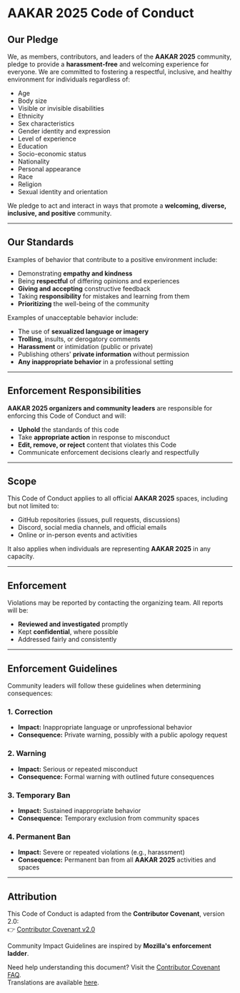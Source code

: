 # **AAKAR 2025 Code of Conduct**

## **Our Pledge**

We, as members, contributors, and leaders of the **AAKAR 2025** community, pledge to provide a **harassment-free** and welcoming experience for everyone. We are committed to fostering a respectful, inclusive, and healthy environment for individuals regardless of:

- Age  
- Body size  
- Visible or invisible disabilities  
- Ethnicity  
- Sex characteristics  
- Gender identity and expression  
- Level of experience  
- Education  
- Socio-economic status  
- Nationality  
- Personal appearance  
- Race  
- Religion  
- Sexual identity and orientation  

We pledge to act and interact in ways that promote a **welcoming, diverse, inclusive, and positive** community.

---

## **Our Standards**

Examples of behavior that contribute to a positive environment include:

- Demonstrating **empathy and kindness**
- Being **respectful** of differing opinions and experiences
- **Giving and accepting** constructive feedback
- Taking **responsibility** for mistakes and learning from them
- **Prioritizing** the well-being of the community

Examples of unacceptable behavior include:

- The use of **sexualized language or imagery**
- **Trolling**, insults, or derogatory comments
- **Harassment** or intimidation (public or private)
- Publishing others' **private information** without permission
- **Any inappropriate behavior** in a professional setting

---

## **Enforcement Responsibilities**

**AAKAR 2025 organizers and community leaders** are responsible for enforcing this Code of Conduct and will:

- **Uphold** the standards of this code
- Take **appropriate action** in response to misconduct
- **Edit, remove, or reject** content that violates this Code
- Communicate enforcement decisions clearly and respectfully

---

## **Scope**

This Code of Conduct applies to all official **AAKAR 2025** spaces, including but not limited to:

- GitHub repositories (issues, pull requests, discussions)
- Discord, social media channels, and official emails
- Online or in-person events and activities

It also applies when individuals are representing **AAKAR 2025** in any capacity.

---

## **Enforcement**

Violations may be reported by contacting the organizing team. All reports will be:

- **Reviewed and investigated** promptly
- Kept **confidential**, where possible
- Addressed fairly and consistently

---

## **Enforcement Guidelines**

Community leaders will follow these guidelines when determining consequences:

### 1. **Correction**
- **Impact:** Inappropriate language or unprofessional behavior  
- **Consequence:** Private warning, possibly with a public apology request  

### 2. **Warning**
- **Impact:** Serious or repeated misconduct  
- **Consequence:** Formal warning with outlined future consequences  

### 3. **Temporary Ban**
- **Impact:** Sustained inappropriate behavior  
- **Consequence:** Temporary exclusion from community spaces  

### 4. **Permanent Ban**
- **Impact:** Severe or repeated violations (e.g., harassment)  
- **Consequence:** Permanent ban from all **AAKAR 2025** activities and spaces  

---

## **Attribution**

This Code of Conduct is adapted from the **Contributor Covenant**, version 2.0:  
👉 [Contributor Covenant v2.0](https://www.contributor-covenant.org/version/2/0/code_of_conduct.html)

Community Impact Guidelines are inspired by **Mozilla's enforcement ladder**.

Need help understanding this document? Visit the [Contributor Covenant FAQ](https://www.contributor-covenant.org/faq).  
Translations are available [here](https://www.contributor-covenant.org/translations).

